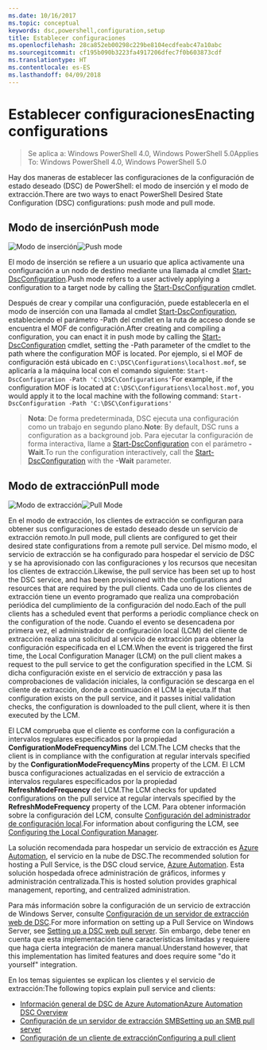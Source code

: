 ```yaml
---
ms.date: 10/16/2017
ms.topic: conceptual
keywords: dsc,powershell,configuration,setup
title: Establecer configuraciones
ms.openlocfilehash: 28ca852eb00298c229be8104ecdfeabc47a10abc
ms.sourcegitcommit: cf195b090b3223fa4917206dfec7f0b603873cdf
ms.translationtype: HT
ms.contentlocale: es-ES
ms.lasthandoff: 04/09/2018
---
```

# <a name="enacting-configurations"></a><span data-ttu-id="11c11-103">Establecer configuraciones</span><span class="sxs-lookup"><span data-stu-id="11c11-103">Enacting configurations</span></span>

><span data-ttu-id="11c11-104">Se aplica a: Windows PowerShell 4.0, Windows PowerShell 5.0</span><span class="sxs-lookup"><span data-stu-id="11c11-104">Applies To: Windows PowerShell 4.0, Windows PowerShell 5.0</span></span>

<span data-ttu-id="11c11-105">Hay dos maneras de establecer las configuraciones de la configuración de estado deseado (DSC) de PowerShell: el modo de inserción y el modo de extracción.</span><span class="sxs-lookup"><span data-stu-id="11c11-105">There are two ways to enact PowerShell Desired State Configuration (DSC) configurations: push mode and pull mode.</span></span>

## <a name="push-mode"></a><span data-ttu-id="11c11-106">Modo de inserción</span><span class="sxs-lookup"><span data-stu-id="11c11-106">Push mode</span></span>

<span data-ttu-id="11c11-107">![Modo de inserción](images/pushModel.png "Cómo funciona el modo de inserción")</span><span class="sxs-lookup"><span data-stu-id="11c11-107">![Push mode](images/pushModel.png "How push mode works")</span></span>

<span data-ttu-id="11c11-108">El modo de inserción se refiere a un usuario que aplica activamente una configuración a un nodo de destino mediante una llamada al cmdlet [Start-DscConfiguration](https://technet.microsoft.com/library/dn521623.aspx).</span><span class="sxs-lookup"><span data-stu-id="11c11-108">Push mode refers to a user actively applying a configuration to a target node by calling the [Start-DscConfiguration](https://technet.microsoft.com/library/dn521623.aspx) cmdlet.</span></span>

<span data-ttu-id="11c11-109">Después de crear y compilar una configuración, puede establecerla en el modo de inserción con una llamada al cmdlet [Start-DscConfiguration](https://technet.microsoft.com/library/dn521623.aspx), estableciendo el parámetro -Path del cmdlet en la ruta de acceso donde se encuentra el MOF de configuración.</span><span class="sxs-lookup"><span data-stu-id="11c11-109">After creating and compiling a configuration, you can enact it in push mode by calling the [Start-DscConfiguration](https://technet.microsoft.com/library/dn521623.aspx) cmdlet, setting the -Path parameter of the cmdlet to the path where the configuration MOF is located.</span></span>
<span data-ttu-id="11c11-110">Por ejemplo, si el MOF de configuración está ubicado en `C:\DSC\Configurations\localhost.mof`, se aplicaría a la máquina local con el comando siguiente: `Start-DscConfiguration -Path 'C:\DSC\Configurations'`</span><span class="sxs-lookup"><span data-stu-id="11c11-110">For example, if the configuration MOF is located at `C:\DSC\Configurations\localhost.mof`, you would apply it to the local machine with the following command: `Start-DscConfiguration -Path 'C:\DSC\Configurations'`</span></span>

> <span data-ttu-id="11c11-111">__Nota__: De forma predeterminada, DSC ejecuta una configuración como un trabajo en segundo plano.</span><span class="sxs-lookup"><span data-stu-id="11c11-111">__Note__: By default, DSC runs a configuration as a background job.</span></span> <span data-ttu-id="11c11-112">Para ejecutar la configuración de forma interactiva, llame a [Start-DscConfiguration](https://technet.microsoft.com/library/dn521623.aspx) con el parámetro __-Wait__.</span><span class="sxs-lookup"><span data-stu-id="11c11-112">To run the configuration interactively, call the [Start-DscConfiguration](https://technet.microsoft.com/library/dn521623.aspx) with the __-Wait__ parameter.</span></span>

## <a name="pull-mode"></a><span data-ttu-id="11c11-113">Modo de extracción</span><span class="sxs-lookup"><span data-stu-id="11c11-113">Pull mode</span></span>

<span data-ttu-id="11c11-114">![Modo de extracción](images/pullModel.png "Cómo funciona el modo de extracción")</span><span class="sxs-lookup"><span data-stu-id="11c11-114">![Pull Mode](images/pullModel.png "How pull mode works")</span></span>

<span data-ttu-id="11c11-115">En el modo de extracción, los clientes de extracción se configuran para obtener sus configuraciones de estado deseado desde un servicio de extracción remoto.</span><span class="sxs-lookup"><span data-stu-id="11c11-115">In pull mode, pull clients are configured to get their desired state configurations from a remote pull service.</span></span>
<span data-ttu-id="11c11-116">Del mismo modo, el servicio de extracción se ha configurado para hospedar el servicio de DSC y se ha aprovisionado con las configuraciones y los recursos que necesitan los clientes de extracción.</span><span class="sxs-lookup"><span data-stu-id="11c11-116">Likewise, the pull service has been set up to host the DSC service, and has been provisioned with the configurations and resources that are required by the pull clients.</span></span>
<span data-ttu-id="11c11-117">Cada uno de los clientes de extracción tiene un evento programado que realiza una comprobación periódica del cumplimiento de la configuración del nodo.</span><span class="sxs-lookup"><span data-stu-id="11c11-117">Each of the pull clients has a scheduled event that performs a periodic compliance check on the configuration of the node.</span></span>
<span data-ttu-id="11c11-118">Cuando el evento se desencadena por primera vez, el administrador de configuración local (LCM) del cliente de extracción realiza una solicitud al servicio de extracción para obtener la configuración especificada en el LCM.</span><span class="sxs-lookup"><span data-stu-id="11c11-118">When the event is triggered the first time, the Local Configuration Manager (LCM) on the pull client makes a request to the pull service to get the configuration specified in the LCM.</span></span>
<span data-ttu-id="11c11-119">Si dicha configuración existe en el servicio de extracción y pasa las comprobaciones de validación iniciales, la configuración se descarga en el cliente de extracción, donde a continuación el LCM la ejecuta.</span><span class="sxs-lookup"><span data-stu-id="11c11-119">If that configuration exists on the pull service, and it passes initial validation checks, the configuration is downloaded to the pull client, where it is then executed by the LCM.</span></span>

<span data-ttu-id="11c11-120">El LCM comprueba que el cliente es conforme con la configuración a intervalos regulares especificados por la propiedad **ConfigurationModeFrequencyMins** del LCM.</span><span class="sxs-lookup"><span data-stu-id="11c11-120">The LCM checks that the client is in compliance with the configuration at regular intervals specified by the **ConfigurationModeFrequencyMins** property of the LCM.</span></span>
<span data-ttu-id="11c11-121">El LCM busca configuraciones actualizadas en el servicio de extracción a intervalos regulares especificados por la propiedad **RefreshModeFrequency** del LCM.</span><span class="sxs-lookup"><span data-stu-id="11c11-121">The LCM checks for updated configurations on the pull service at regular intervals specified by the **RefreshModeFrequency** property of the LCM.</span></span>
<span data-ttu-id="11c11-122">Para obtener información sobre la configuración del LCM, consulte [Configuración del administrador de configuración local](metaConfig.md).</span><span class="sxs-lookup"><span data-stu-id="11c11-122">For information about configuring the LCM, see [Configuring the Local Configuration Manager](metaConfig.md).</span></span>

<span data-ttu-id="11c11-123">La solución recomendada para hospedar un servicio de extracción es [Azure Automation](https://azure.microsoft.com/services/automation/), el servicio en la nube de DSC.</span><span class="sxs-lookup"><span data-stu-id="11c11-123">The recommended solution for hosting a Pull Service, is the DSC cloud service, [Azure Automation](https://azure.microsoft.com/services/automation/).</span></span>
<span data-ttu-id="11c11-124">Esta solución hospedada ofrece administración de gráficos, informes y administración centralizada.</span><span class="sxs-lookup"><span data-stu-id="11c11-124">This is hosted solution provides graphical management, reporting, and centralized administration.</span></span>

<span data-ttu-id="11c11-125">Para más información sobre la configuración de un servicio de extracción de Windows Server, consulte [Configuración de un servidor de extracción web de DSC](pullServer.md).</span><span class="sxs-lookup"><span data-stu-id="11c11-125">For more information on setting up a Pull Service on Windows Server, see [Setting up a DSC web pull server](pullServer.md).</span></span>
<span data-ttu-id="11c11-126">Sin embargo, debe tener en cuenta que esta implementación tiene características limitadas y requiere que haga cierta integración de manera manual.</span><span class="sxs-lookup"><span data-stu-id="11c11-126">Understand however, that this implementation has limited features and does require some "do it yourself" integration.</span></span>

<span data-ttu-id="11c11-127">En los temas siguientes se explican los clientes y el servicio de extracción:</span><span class="sxs-lookup"><span data-stu-id="11c11-127">The following topics explain pull service and clients:</span></span>

- [<span data-ttu-id="11c11-128">Información general de DSC de Azure Automation</span><span class="sxs-lookup"><span data-stu-id="11c11-128">Azure Automation DSC Overview</span></span>](https://docs.microsoft.com/en-us/azure/automation/automation-dsc-overview)
- [<span data-ttu-id="11c11-129">Configuración de un servidor de extracción SMB</span><span class="sxs-lookup"><span data-stu-id="11c11-129">Setting up an SMB pull server</span></span>](pullServerSMB.md)
- [<span data-ttu-id="11c11-130">Configuración de un cliente de extracción</span><span class="sxs-lookup"><span data-stu-id="11c11-130">Configuring a pull client</span></span>](pullClientConfigID.md)